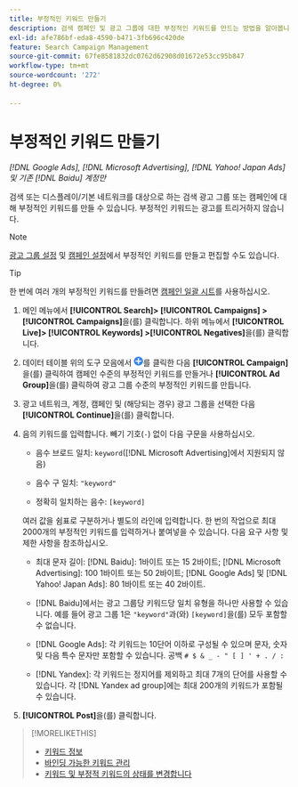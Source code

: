 ```yaml
---
title: 부정적인 키워드 만들기
description: 검색 캠페인 및 광고 그룹에 대한 부정적인 키워드를 만드는 방법을 알아봅니다.
exl-id: afe786bf-eda8-4590-b471-3fb696c420de
feature: Search Campaign Management
source-git-commit: 67fe8581832dc0762d62908d01672e53cc95b847
workflow-type: tm+mt
source-wordcount: '272'
ht-degree: 0%

---
```


# 부정적인 키워드 만들기

*[!DNL Google Ads], [!DNL Microsoft Advertising], [!DNL Yahoo! Japan Ads] 및 기존 [!DNL Baidu] 계정만*

검색 또는 디스플레이/기본 네트워크를 대상으로 하는 검색 광고 그룹 또는 캠페인에 대해 부정적인 키워드를 만들 수 있습니다. 부정적인 키워드는 광고를 트리거하지 않습니다.

>[!NOTE]
>[광고 그룹 설정](/help/search-social-commerce/campaign-management/campaigns/ad-group-manage.md) 및 [캠페인 설정](/help/search-social-commerce/campaign-management/campaigns/campaign-manage.md)에서 부정적인 키워드를 만들고 편집할 수도 있습니다.

>[!TIP]
>한 번에 여러 개의 부정적인 키워드를 만들려면 [캠페인 일괄 시트](/help/search-social-commerce/campaign-management/bulksheets/bulksheet-about.md)를 사용하십시오.

1. 메인 메뉴에서 **[!UICONTROL Search]> [!UICONTROL Campaigns] >[!UICONTROL Campaigns]**&#x200B;을(를) 클릭합니다. 하위 메뉴에서 **[!UICONTROL Live]> [!UICONTROL Keywords] >[!UICONTROL Negatives]**&#x200B;을(를) 클릭합니다.

1. 데이터 테이블 위의 도구 모음에서 ![만들기](/help/search-social-commerce/assets/add.png "만들기")를 클릭한 다음 **[!UICONTROL Campaign]**&#x200B;을(를) 클릭하여 캠페인 수준의 부정적인 키워드를 만들거나 **[!UICONTROL Ad Group]**&#x200B;을(를) 클릭하여 광고 그룹 수준의 부정적인 키워드를 만듭니다.

1. 광고 네트워크, 계정, 캠페인 및 (해당되는 경우) 광고 그룹을 선택한 다음 **[!UICONTROL Continue]**&#x200B;을(를) 클릭합니다.

1. 음의 키워드를 입력합니다. 빼기 기호(`-`) 없이 다음 구문을 사용하십시오.

   * 음수 브로드 일치: `keyword`([!DNL Microsoft Advertising]에서 지원되지 않음)

   * 음수 구 일치: `"keyword"`

   * 정확히 일치하는 음수: `[keyword]`

   여러 값을 쉼표로 구분하거나 별도의 라인에 입력합니다. 한 번의 작업으로 최대 2000개의 부정적인 키워드를 입력하거나 붙여넣을 수 있습니다. 다음 요구 사항 및 제한 사항을 참조하십시오.

   * 최대 문자 길이: [!DNL Baidu]: 1바이트 또는 15 2바이트; [!DNL Microsoft Advertising]: 100 1바이트 또는 50 2바이트; [!DNL Google Ads] 및 [!DNL Yahoo! Japan Ads]: 80 1바이트 또는 40 2바이트.

   * [!DNL Baidu]에서는 광고 그룹당 키워드당 일치 유형을 하나만 사용할 수 있습니다. 예를 들어 광고 그룹 1은 `"keyword"`과(와) `[keyword]`을(를) 모두 포함할 수 없습니다.

   * [!DNL Google Ads]: 각 키워드는 10단어 이하로 구성될 수 있으며 문자, 숫자 및 다음 특수 문자만 포함할 수 있습니다. 공백 `# $ & _ - " [ ] ' + . / :`

   * [!DNL Yandex]: 각 키워드는 정지어를 제외하고 최대 7개의 단어를 사용할 수 있습니다. 각 [!DNL Yandex ad group]에는 최대 200개의 키워드가 포함될 수 있습니다.

1. **[!UICONTROL Post]**&#x200B;을(를) 클릭합니다.

>[!MORELIKETHIS]
>
>* [키워드 정보](keyword-about.md)
>* [바인딩 가능한 키워드 관리](keyword-manage.md)
>* [키워드 및 부정적 키워드의 상태를 변경합니다](keyword-status-edit.md)
